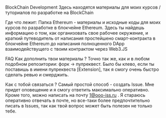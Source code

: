 BlockChain Development
Здесь находятся материалы для моих курсов / туториалов по разработке на BlockChain

Где что лежит:
Папка Ethereum - материалы и исходные коды для моих курсов по разработке в блокчейне Ethereum. Здесь ты найдешь информацию о том, как организовать свое рабочее окружение, и краткий путеводитель от написания простейшено смарт-контракта в блокчейне Ethereum до написания полноценного DApp взаимодействущего с твоим контрактом через Web3.JS

FAQ
Как дополнить твои материалы ? Точно так же, как и в любом подобном репозитории: форк -> пулреквест. Было бы клево, если ты поставишь в имени пулреквеста [Extension], так я смогу очень быстро сделать ревью и смерджить.

Как с тобой связаться ? Самый простой способ - создать Issue. Мне придет оповещение и я смогу ответить максимально оперативно. Кроме того, можно написать на почту 1@ooo-iss.ru . Я стараюсь оперативно отвечать в почте, но все-таки более предпочтительно писать в Issues, так как твой вопрос может быть полезен не только тебе.
